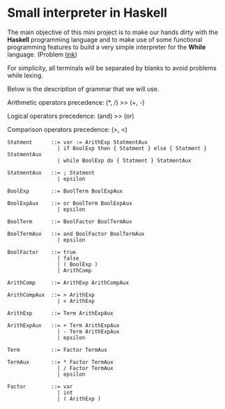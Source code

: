 # Small interpreter in **Haskell**

The main objective of this mini project is to make our hands dirty with the **Haskell** programming language and to make use of some functional programming features to build a very simple interpreter for the **While** language. (Problem [link](https://www.hackerrank.com/challenges/while-language-fp/problem))

For simplicity, all terminals will be separated by blanks to avoid problems while lexing.

Below is the description of grammar that we will use.

Arithmetic operators precedence: (\*, /) >> (+, -)

Logical operators precedence: (and) >> (or)

Comparison operators precedence: (>, <)

```
Statment      ::= var := ArithExp StatmentAux
                | if BoolExp then { Statment } else { Statment } StatmentAux
                | while BoolExp do { Statment } StatmentAux

StatmentAux   ::= ; Statment
                | epsilon

BoolExp       ::= BoolTerm BoolExpAux

BoolExpAux    ::= or BoolTerm BoolExpAux
                | epsilon

BoolTerm      ::= BoolFactor BoolTermAux

BoolTermAux   ::= and BoolFactor BoolTermAux
                | epsilon

BoolFactor    ::= true
                | false
                | ( BoolExp )
                | ArithComp

ArithComp     ::= ArithExp ArithCompAux

ArithCompAux  ::= > ArithExp
                | < ArithExp

ArithExp      ::= Term ArithExpAux

ArithExpAux   ::= + Term ArithExpAux
                | - Term ArithExpAux
                | epsilon

Term          ::= Factor TermAux

TermAux       ::= * Factor TermAux
                | / Factor TermAux
                | epsilon

Factor        ::= var
                | int
                | ( ArithExp )
```
